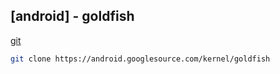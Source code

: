 ## [android] - goldfish

[git](https://android.googlesource.com/kernel/goldfish/)

```bash
git clone https://android.googlesource.com/kernel/goldfish
```
